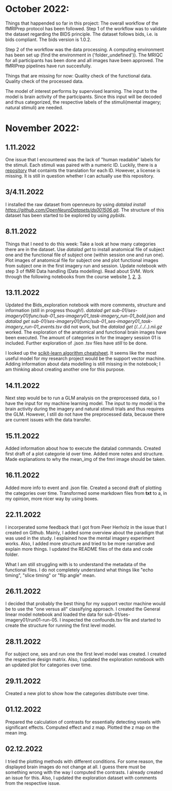 # October 2022:

Things that happended so far in this project:
The overall workflow of the fMRIPrep protocol has been followed. 
Step 1 of the workflow was to validate the dataset regarding the BIDS principle. The dataset follows bids, i.e. is bids compliant. The bids version is 1.0.2.

Step 2 of the workflow was the data processing. A computing environment has been set up (find the environment in ('folder_undefined')). The MRIQC for all participants has been done and all images have been approved. The fMRIPrep pipelines have run succesfully.

Things that are missing for now:
Quality check of the functional data. Quality check of the processed data.

The model of interest performs by supervised learning. The input to the model is brain activity of the participants. Since this input will be decoded and thus categorized, the respective labels of the stimuli(mental imagery; natural stimuli) are needed.

# November 2022:

## 1.11.2022
One issue that I encountered was the lack of "human readable" labels for the stimuli. Each stimuli was paired with a numeric ID. Luckily, there is a [repository](https://github.com/mf1024/ImageNet-Datasets-Downloader/blob/master/classes_in_imagenet.csv) that containts the translation for each ID.
However, a license is missing. It is still in question whether I can actually use this repository. 

## 3/4.11.2022
I installed the raw dataset from openneuro by using *datalad install https://github.com/OpenNeuroDatasets/ds001506.git*. The structure of this dataset has been started to be explored by using *pybids*.

## 8.11.2022
Things that I need to do this week:
Take a look at how many categories there are in the dataset.
Use *datalad get* to install anatomical file of subject one and the functional file of subject one (within session one and run one). Plot images of anatomical file for subject one and plot functional images from subject one in the first imagery run and session. 
Update notebook with step 3 of fMRI Data handling (Data modelling). 
Read about SVM.
Work through the following notebooks from the course website [1](https://peerherholz.github.io/Cog_Com_Neuro_ML_DL/introduction/notebooks/neuroscience/statistical_maps.html), [2](https://peerherholz.github.io/Cog_Com_Neuro_ML_DL/introduction/notebooks/neuroscience/statistical_analyses_MRI.html), [3](https://peerherholz.github.io/Cog_Com_Neuro_ML_DL/introduction/notebooks/neuroscience/statistical_analyses_MRI.html#performing-statistical-analyses-on-bids-dataset). 

## 13.11.2022
Updated the Bids_exploration notebook with more comments, structure and information (still in progress though!). *datalad get sub-01/ses-imagery01/func/sub-01_ses-imagery01_task-imagery_run-01_bold.json* and *datalad get sub-01/ses-imagery01/func/sub-01_ses-imagery01_task-imagery_run-01_events.tsv* did not work, but the *datalad get (/../../..).nii.gz* worked.  The exploration of the anatomical and functional brain images have been executed. The amount of categories in for the imagery session 01 is included. 
    Further exploration of .json .tsv files have *still* to be done.

I looked up the [scikit-learn algorithm cheatsheet](https://scikit-learn.org/stable/tutorial/machine_learning_map/index.html). It seems like the most useful model for my research project would be the support vector machine.
    Adding information about data modelling is still missing in the notebook; I am thinking about creating another one for this purpose.

## 14.11.2022
Next step would be to run a GLM analysis on the preprocessed data, so I have the input for my machine learning model. The input to my model is the brain activity during the imagery and natural stimuli trials and thus requires the GLM. However, I still do not have the preprocessed data, because there are current issues with the data transfer.

## 15.11.2022
Added information about how to execute the datalad commands. Created first draft of a plot categorie id over time. Added more notes and structure. Made explanations to why the mean_img of the fmri image should be taken.

## 16.11.2022
Added more info to event and .json file. Created a second draft of plotting the categories over time. Transformed some markdown files from **txt** to a, in my opinion, more nicer way by using boxes.

## 22.11.2022
I incorperated some feedback that I got from Peer Herholz in the issue that I created on Github. Mainly, I added some overview about the paradigm that was used in the study. I explained how the mental imagery experiment works. Also, I added more structure and tried to be more narrative and explain more things. I updated the README files of the data and code folder.

What I am still struggling with is to understand the metadata of the functional files. I do not completely understand what things like "echo timing", "slice timing" or "flip angle" mean.

## 26.11.2022
I decided that probably the best thing for my support vector machine would be to use the "one versus all" classifying approach. 
I created the General linear model notebook and loaded the data for sub-01/ses-imagery01/run01-run-05. I inspected the confounds.tsv file and started to create the structure for running the first level model.

## 28.11.2022
For subject one, ses and run one the first level model was created. I created the respective design matrix. 
Also, I updated the exploration notebook with an updated plot for categories over time.

## 29.11.2022
Created a new plot to show how the categories distribute over time.

## 01.12.2022
Prepared the calculation of contrasts for essentially detecting voxels with significant effects.
Computed effect and z map. Plotted the z map on the mean img.

## 02.12.2022
I tried the plotting methods with different conditions. For some reason, the displayed brain images do not change at all. I guess there must be something wrong with the way I computed the contrasts. I already created an issue for this. 
Also, I updated the exploration dataset with comments from the respective issue.